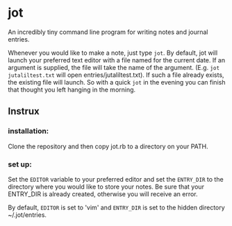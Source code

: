 # jot
An incredibly tiny command line program for writing notes and journal entries. 

Whenever you would like to make a note, just type `jot`. By default, jot will launch your preferred text editor with a file named for the current date. 
If an argument is supplied, the file will take the name of the argument. (E.g. `jot jutaliltest.txt` will open entries/jutaliltest.txt).
If such a file already exists, the existing file will launch. So with a quick `jot` in the evening you can finish that thought you left
hanging in the morning.

## Instrux
### installation:
Clone the repository and then copy jot.rb to a directory on your PATH.

### set up:

Set the `EDITOR` variable to your preferred editor and set the `ENTRY_DIR` to the directory where you would like to store your notes. Be sure that your ENTRY_DIR is already created, otherwise you will receive an error.

By default, `EDITOR` is set to 'vim' and `ENTRY_DIR` is set to the hidden directory ~/.jot/entries.
